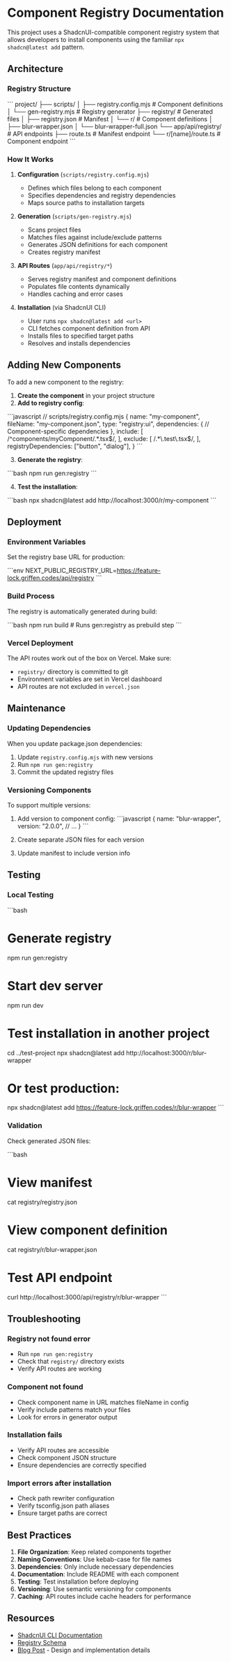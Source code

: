 # Component Registry Documentation

This project uses a ShadcnUI-compatible component registry system that allows developers to install components using the familiar `npx shadcn@latest add` pattern.

## Architecture

### Registry Structure

\`\`\`
project/
├── scripts/
│   ├── registry.config.mjs    # Component definitions
│   └── gen-registry.mjs        # Registry generator
├── registry/                   # Generated files
│   ├── registry.json           # Manifest
│   └── r/                      # Component definitions
│       ├── blur-wrapper.json
│       └── blur-wrapper-full.json
└── app/api/registry/          # API endpoints
    ├── route.ts               # Manifest endpoint
    └── r/[name]/route.ts      # Component endpoint
\`\`\`

### How It Works

1. **Configuration** (`scripts/registry.config.mjs`)
   - Defines which files belong to each component
   - Specifies dependencies and registry dependencies
   - Maps source paths to installation targets

2. **Generation** (`scripts/gen-registry.mjs`)
   - Scans project files
   - Matches files against include/exclude patterns
   - Generates JSON definitions for each component
   - Creates registry manifest

3. **API Routes** (`app/api/registry/*`)
   - Serves registry manifest and component definitions
   - Populates file contents dynamically
   - Handles caching and error cases

4. **Installation** (via ShadcnUI CLI)
   - User runs `npx shadcn@latest add <url>`
   - CLI fetches component definition from API
   - Installs files to specified target paths
   - Resolves and installs dependencies

## Adding New Components

To add a new component to the registry:

1. **Create the component** in your project structure
2. **Add to registry config**:

\`\`\`javascript
// scripts/registry.config.mjs
{
  name: "my-component",
  fileName: "my-component.json",
  type: "registry:ui",
  dependencies: {
    // Component-specific dependencies
  },
  include: [
    /^components\/myComponent\/.*\.tsx$/,
  ],
  exclude: [
    /.*\.test\.tsx$/,
  ],
  registryDependencies: ["button", "dialog"],
}
\`\`\`

3. **Generate the registry**:

\`\`\`bash
npm run gen:registry
\`\`\`

4. **Test the installation**:

\`\`\`bash
npx shadcn@latest add http://localhost:3000/r/my-component
\`\`\`

## Deployment

### Environment Variables

Set the registry base URL for production:

\`\`\`env
NEXT_PUBLIC_REGISTRY_URL=https://feature-lock.griffen.codes/api/registry
\`\`\`

### Build Process

The registry is automatically generated during build:

\`\`\`bash
npm run build  # Runs gen:registry as prebuild step
\`\`\`

### Vercel Deployment

The API routes work out of the box on Vercel. Make sure:
- `registry/` directory is committed to git
- Environment variables are set in Vercel dashboard
- API routes are not excluded in `vercel.json`

## Maintenance

### Updating Dependencies

When you update package.json dependencies:

1. Update `registry.config.mjs` with new versions
2. Run `npm run gen:registry`
3. Commit the updated registry files

### Versioning Components

To support multiple versions:

1. Add version to component config:
\`\`\`javascript
{
  name: "blur-wrapper",
  version: "2.0.0",
  // ...
}
\`\`\`

2. Create separate JSON files for each version
3. Update manifest to include version info

## Testing

### Local Testing

\`\`\`bash
# Generate registry
npm run gen:registry

# Start dev server
npm run dev

# Test installation in another project
cd ../test-project
npx shadcn@latest add http://localhost:3000/r/blur-wrapper
# Or test production:
npx shadcn@latest add https://feature-lock.griffen.codes/r/blur-wrapper
\`\`\`

### Validation

Check generated JSON files:

\`\`\`bash
# View manifest
cat registry/registry.json

# View component definition
cat registry/r/blur-wrapper.json

# Test API endpoint
curl http://localhost:3000/api/registry/r/blur-wrapper
\`\`\`

## Troubleshooting

### Registry not found error

- Run `npm run gen:registry`
- Check that `registry/` directory exists
- Verify API routes are working

### Component not found

- Check component name in URL matches fileName in config
- Verify include patterns match your files
- Look for errors in generator output

### Installation fails

- Verify API routes are accessible
- Check component JSON structure
- Ensure dependencies are correctly specified

### Import errors after installation

- Check path rewriter configuration
- Verify tsconfig.json path aliases
- Ensure target paths are correct

## Best Practices

1. **File Organization**: Keep related components together
2. **Naming Conventions**: Use kebab-case for file names
3. **Dependencies**: Only include necessary dependencies
4. **Documentation**: Include README with each component
5. **Testing**: Test installation before deploying
6. **Versioning**: Use semantic versioning for components
7. **Caching**: API routes include cache headers for performance

## Resources

- [ShadcnUI CLI Documentation](https://ui.shadcn.com/docs/cli)
- [Registry Schema](https://ui.shadcn.com/docs/registry)
- [Blog Post](https://feature-lock.griffen.codes/blog) - Design and implementation details
